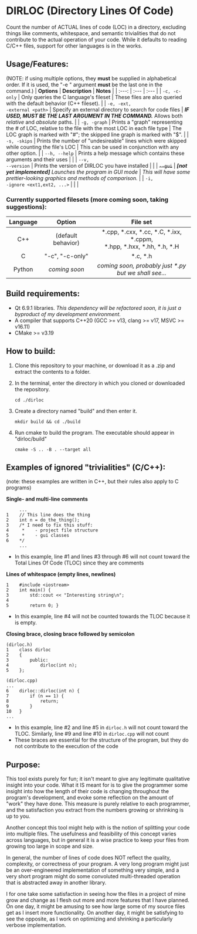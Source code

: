 # DIRLOC (Directory Lines Of Code)
Count the number of ACTUAL lines of code (LOC) in a directory, excluding things like comments, whitespace, and semantic trivialities that do not contribute to the actual operation of your code. While it defaults to reading C/C++ files, support for other languages is in the works. 

## Usage/Features:

(NOTE: if using multiple options, they **must** be supplied in alphabetical order. If it is used, the "-e <path>" argument **must** be the last one in the command.)
| **Options** | **Description** | **Notes** |
| :---: | :--- | :--- |
| ```-c, -c-only``` | Only queries the C language's fileset | These files are also queried with the default behavior (C++ fileset). |
| ```-e, -ext,```<br>```-external <path>``` | Specify an external directory to search for code files | ***IF USED, MUST BE THE LAST ARGUMENT IN THE COMMAND.*** Allows both *relative* and *absolute* paths. |
| ```-g, -graph``` | Prints a "graph" representing the # of LOC, relative to the file with the most LOC in each file type | The LOC graph is marked with "#"; the skipped line graph is marked with "$". |
| ```-s, -skips``` | Prints the number of "undesireable" lines which were skipped while counting the file's LOC | This can be used in conjunction with any other option. |
| ```--h, --help``` | Prints a help message which contains these arguments and their uses | |
| ```--v,```<br>```--version``` | Prints the version of DIRLOC you have installed | |
| ~~```--gui```~~ | ***[not yet implemented]*** *Launches the program in GUI mode* | *This will have some prettier-looking graphics and methods of comparison.* |
| ```-i,```<br>```-ignore <ext1,ext2, ...>``` | | |

### Currently supported filesets (more coming soon, taking suggestions):

| **Language** | **Option** | **File set** |
| :----------: | :--------: | :----------: |
| C++          | (default behavior) | *.cpp, *.cxx, *.cc, *.C, *.ixx, *.cppm,<br> *.hpp, *.hxx, *.hh, *.h, *.H |
| C            | "-c", "-c-only" | *.c, *.h |
| Python       | *coming soon* | *coming soon, probably just \*.py<br>but we shall see...* |

## Build requirements:
- Qt 6.9.1 libraries. *This dependency will be refactored soon, it is just a byproduct of my development environment.*
- A compiler that supports C++20 (GCC >= v13, clang >= v17, MSVC >= v16.11)
- CMake >= v3.19


## How to build:
1. Clone this repository to your machine, or download it as a .zip and extract the contents to a folder.
2. In the terminal, enter the directory in which you cloned or downloaded the repository.
	
 	```cd ./dirloc```
3. Create a directory named "build" and then enter it.
	
 	```mkdir build && cd ./build```
4. Run cmake to build the program. The executable should appear in "dirloc/build"
	
 	```cmake -S .. -B . --target all```


## Examples of ignored "trivialities" (C/C++):
(note: these examples are written in C++, but their rules also apply to C programs)


**Single- and multi-line comments**
```
	 ...
1    // This line does the thing
2    int n = do_the_thing();
3    /* I need to fix this stuff:
4     *    - project file structure
5     *    - gui classes
6    */ 
	 ...
```
- In this example, line #1 and lines #3 through #6 will not count toward the Total Lines Of Code (TLOC) since they are comments

**Lines of whitespace (empty lines, newlines)**
```
1    #include <iostream>
2    int main() {
3        std::cout << "Interesting string\n";
4
5        return 0; }
```
- In this example, line #4 will not be counted towards the TLOC because it is empty.

**Closing brace, closing brace followed by semicolon**
```
(dirloc.h)
1    class dirloc
2    {
3        public: 
4            dirloc(int n);
5    };

(dirloc.cpp)
...
6    dirloc::dirloc(int n) {
7        if (n == 1) {
8            return;
9        }
10   }
...
```
- In this example, line #2 and line #5 in ```dirloc.h``` will not count toward the TLOC. Similarly, line #9 and line #10 in ```dirloc.cpp``` will not count
- These braces are essential for the structure of the program, but they do not contribute to the execution of the code


## Purpose:
This tool exists purely for fun; it isn't meant to give any legitimate qualitative insight into your code. What it IS meant for is to give the programmer some insight into how the length of their code is changing throughout the program's development, and evoke some reflection on the amount of "work" they have done. This measure is purely relative to each programmer, and the satisfaction you extract from the numbers growing or shrinking is up to you.


Another concept this tool might help with is the notion of splitting your code into multiple files. The usefulness and feasibility of this concept varies across languages, but in general it is a wise practice to keep your files from growing too large in scope and size.


In general, the number of lines of code does NOT reflect the quality, complexity, or correctness of your program. A very long program might just be an over-engineered implementation of something very simple, and a very short program might do some convoluted multi-threaded operation that is abstracted away in another library.


I for one take some satisfaction in seeing how the files in a project of mine grow and change as I flesh out more and more features that I have planned. On one day, it might be amusing to see how large some of my source files get as I insert more functionality. On another day, it might be satisfying to see the opposite, as I work on optimizing and shrinking a particularly verbose implementation.
